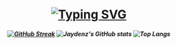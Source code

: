 <h5 align="center">
<h1 align="center">
<a href="https://git.io/typing-svg"><img src="https://readme-typing-svg.demolab.com?font=Fira+Code&size=30&pause=1000&color=3C8A0C&center=true&width=435&lines=Hello+There;Welcome+To+My+GitHub" alt="Typing SVG" /></a>
</h1>
<h5 align="center">
  
<a href="https://git.io/streak-stats"><img src="https://streak-stats.demolab.com?user=JaydenzKoci&theme=merko&short_numbers=true&mode=weekly" alt="GitHub Streak" /></a>
![Jaydenz's GitHub stats](https://github-readme-stats.vercel.app/api?username=JaydenzKoci&show_icons=true&theme=merko)
![Top Langs](https://github-readme-stats.vercel.app/api/top-langs/?username=JaydenzKoci&size_weight=0.5&count_weight=0.5&theme=merko)
</h5>
<!--
**JaydenzKoci/JaydenzKoci** is a ✨ _special_ ✨ repository because its `README.md` (this file) appears on your GitHub profile.

Here are some ideas to get you started:

- 🔭 I’m currently working on ...
- 🌱 I’m currently learning ...
- 👯 I’m looking to collaborate on ...
- 🤔 I’m looking for help with ...
- 💬 Ask me about ...
- 📫 How to reach me: ...
- 😄 Pronouns: ...
- ⚡ Fun fact: ...
-->
